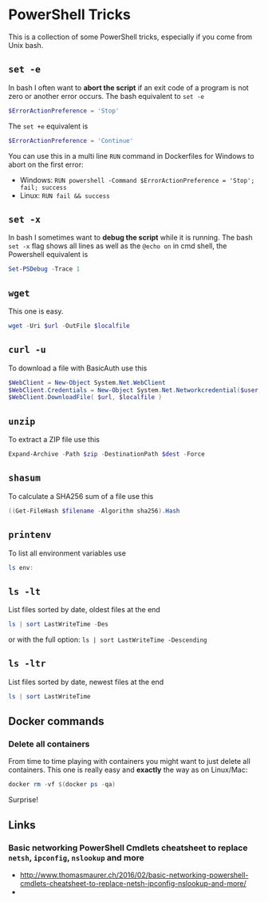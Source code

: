 # PowerShell Tricks

This is a collection of some PowerShell tricks, especially if you come from Unix bash.

## `set -e`
In bash I often want to **abort the script** if an exit code of a program is not zero or another error occurs. The bash equivalent to `set -e` 

```powershell
$ErrorActionPreference = 'Stop'
```

The `set +e` equivalent is 

```powershell
$ErrorActionPreference = 'Continue'
```

You can use this in a multi line `RUN` command in Dockerfiles for Windows to abort on the first error:

* Windows: `RUN powershell -Command $ErrorActionPreference = 'Stop'; fail; success`
* Linux: `RUN fail && success`


## `set -x`
In bash I sometimes want to **debug the script** while it is running. The bash `set -x` flag shows all lines as well as the `@echo on` in cmd shell, the Powershell equivalent is

```powershell
Set-PSDebug -Trace 1
```

## `wget`

This one is easy.

```powershell
wget -Uri $url -OutFile $localfile
```

## `curl -u`

To download a file with BasicAuth use this

```powershell
$WebClient = New-Object System.Net.WebClient
$WebClient.Credentials = New-Object System.Net.Networkcredential($user, $pass)
$WebClient.DownloadFile( $url, $localfile )
```

## `unzip`

To extract a ZIP file use this

```powershell
Expand-Archive -Path $zip -DestinationPath $dest -Force
```

## `shasum`

To calculate a SHA256 sum of a file use this

```powershell
((Get-FileHash $filename -Algorithm sha256).Hash
```

## `printenv`

To list all environment variables use 

```powershell
ls env:
```

## `ls -lt`

List files sorted by date, oldest files at the end

```powershell
ls | sort LastWriteTime -Des
```

or with the full option: `ls | sort LastWriteTime -Descending`

## `ls -ltr`

List files sorted by date, newest files at the end

```powershell
ls | sort LastWriteTime
```

## Docker commands

### Delete all containers

From time to time playing with containers you might want to just delete all containers. This one is really easy and **exactly** the way as on Linux/Mac:

```powershell
docker rm -vf $(docker ps -qa)
```

Surprise!

## Links

### Basic networking PowerShell Cmdlets cheatsheet to replace `netsh`, `ipconfig`, `nslookup` and more
  * http://www.thomasmaurer.ch/2016/02/basic-networking-powershell-cmdlets-cheatsheet-to-replace-netsh-ipconfig-nslookup-and-more/
  * 
